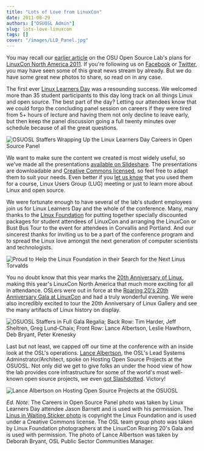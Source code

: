 ```yaml
---
title: "Lots of Love from LinuxCon"
date: 2011-08-29
authors: ["OSUOSL Admin"]
slug: lots-love-linuxcon
tags: []
cover: "/images/LLD_Panel.jpg"
---
```


You may recall our [earlier article](/blog) on the OSU Open Source Lab's plans for
[LinuxCon North America 2011](http://events.linuxfoundation.org/events/linuxcon). If you're following us on
[Facebook](https://www.facebook.com/OSUOSL) or [Twitter](http://twitter.com/osuosl), you may have seen some of this
great news stream by already. But we do have some great new photos to share, so read on in any case.

The first ever [Linux Learners Day](http://events.linuxfoundation.org/events/linuxcon/student-program) was a resounding
success. We welcomed more than 35 student participants to this day long track on all things Linux and open source. The
best part of the day? Letting our attendees know that we could forgo the concluding panel session on careers if they
were tired from 5+ hours of lecture and having them not only decline to leave early, but then keep the panel discussion
going a full twenty minutes over schedule because of all the great questions.

![OSUOSL Staffers Wrapping Up the Linux Learners Day Careers in Open Source Panel](/images/LLD_Panel.jpg)

We want to make sure the content we created is most widely useful, so we've made all the presentations
[available on Slideshare](http://www.slideshare.net/osuosl/presentations). The presentations are downloadable and
[Creative Commons licensed](http://creativecommons.org/licenses/by/3.0/), so feel free to adapt them to suit your needs.
Even better if you [let us know](http://osuosl.org/contact) that you used them for a course, Linux Users Group (LUG)
meeting or just to learn more about Linux and open source.

We were fortunate enough to have several of the lab's student employees join us for Linux Learners Day and the whole of
the conference. Many, many thanks to the [Linux Foundation](http://linuxfoundation.org/) for putting together specially
discounted packages for student attendees of LinuxCon and arranging the LinuxCon or Bust Bus Tour to the event for
attendees in Corvallis and Portland. And our sincerest thanks for inviting us to be a part of the conference program and
to spread the Linux love amongst the next generation of computer scientists and technologists.

![Proud to Help the Linux Foundation in their Search for the Next Linus Torvalds](/images/Linus_in_Waiting.jpg)

You no doubt know that this year marks the [20th Anniversary of Linux](http://www.linuxfoundation.org/20th/), making
this year's LinuxCon North America that much more exciting for all in attendance. OSLers were out in force at the
[Roaring 20's 20th Anniversary Gala at LinuxCon](http://events.linuxfoundation.org/events/linuxcon/social) and had a
truly wonderful evening. We were also incredibly excited to tour the 20th Anniversary of Linux Gallery and see the many
artifacts of Linux history on display.

![OSUOSL Staffers in Full Gala Regalia; Back Row: Tim Harder, Jeff Sheltren, Greg Lund-Chaix; Front Row: Lance Albertson, Leslie Hawthorn, Deb Bryant, Peter Krenesky](/images/OSL_Team_0.jpg)

Last but not least, we capped off our time at the conference with an inside look at the OSL's operations.
[Lance Albertson](http://twitter.com/ramereth), the OSL's Lead Systems Adminstrator/Architect, spoke on Hosting Open
Source Projects at the OSUOSL. Not only did we get to give folks an under the hood view of how the lab provides core
infrastructure for some of the world's most well-known open source projects, we even
[got Slashdotted](http://linux.slashdot.org/story/11/08/23/1655244/Inside-Oregon-State-Universitys-Open-Source-Lab).
Victory!

![Lance Albertson on Hosting Open Source Projects at the OSUOSL](/images/Lance_Talk.jpg)

_Ed. Note:_ The Careers in Open Source Panel photo was taken by Linux Learners Day attendee Jason Barnett and is used
with his permission. The
[Linus in Waiting Sticker photo](http://www.flickr.com/photos/13825348@N03/6073928054/in/set-72157627501854968/) is
copyright the Linux Foundation and is used under a Creative Commons license. The OSL team group photo was taken by Linux
Foundation photographers at the LinuxCon Roaring 20's Gala and is used with permission. The photo of Lance Albertson was
taken by Deborah Bryant, OSL Public Sector Communities Manager.
